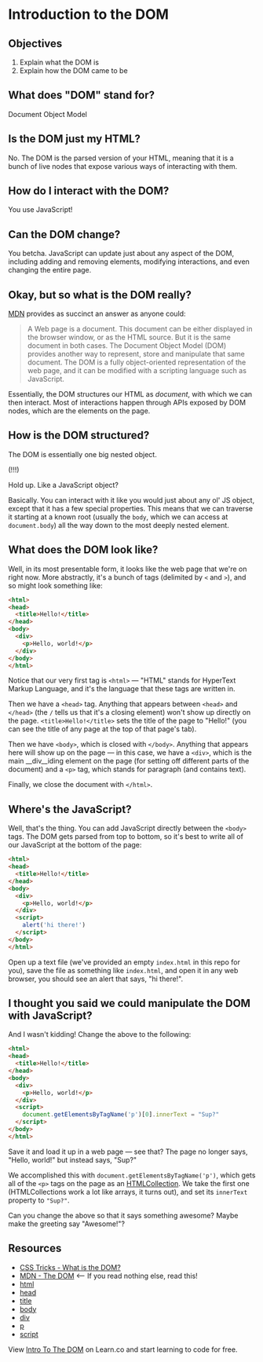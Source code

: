 # Introduction to the DOM

## Objectives

1. Explain what the DOM is
2. Explain how the DOM came to be

## What does "DOM" stand for?

Document Object Model

## Is the DOM just my HTML?

No. The DOM is the parsed version of your HTML, meaning that it is a bunch of live nodes that expose various ways of interacting with them.

## How do I interact with the DOM?

You use JavaScript!

## Can the DOM change?

You betcha. JavaScript can update just about any aspect of the DOM, including adding and removing elements, modifying interactions, and even changing the entire page.

## Okay, but so what is the DOM really?

[MDN](https://developer.mozilla.org/en-US/docs/Web/API/Document_Object_Model/Introduction) provides as succinct an answer as anyone could:

> A Web page is a document. This document can be either displayed in the browser window, or as the HTML source. But it is the same document in both cases. The Document Object Model (DOM) provides another way to represent, store and manipulate that same document. The DOM is a fully object-oriented representation of the web page, and it can be modified with a scripting language such as JavaScript.

Essentially, the DOM structures our HTML as _document_, with which we can then interact. Most of interactions happen through APIs exposed by DOM nodes, which are the elements on the page.

## How is the DOM structured?

The DOM is essentially one big nested object.

(!!!)

Hold up. Like a JavaScript object?

Basically. You can interact with it like you would just about any ol' JS object, except that it has a few special properties. This means that we can traverse it starting at a known root (usually the `body`, which we can access at `document.body`) all the way down to the most deeply nested element.

## What does the DOM look like?

Well, in its most presentable form, it looks like the web page that we're on right now. More abstractly, it's a bunch of tags (delimited by `<` and `>`), and so might look something like:

``` html
<html>
<head>
  <title>Hello!</title>
</head>
<body>
  <div>
    <p>Hello, world!</p>
  </div>
</body>
</html>
```

Notice that our very first tag is `<html>` — "HTML" stands for HyperText Markup Language, and it's the language that these tags are written in.

Then we have a `<head>` tag. Anything that appears between `<head>` and `</head>` (the `/` tells us that it's a closing element) won't show up directly on the page. `<title>Hello!</title>` sets the title of the page to "Hello!" (you can see the title of any page at the top of that page's tab).

Then we have `<body>`, which is closed with `</body>`. Anything that appears here will show up on the page — in this case, we have a `<div>`, which is the main __div__iding element on the page (for setting off different parts of the document) and a `<p>` tag, which stands for paragraph (and contains text).

Finally, we close the document with `</html>`.

## Where's the JavaScript?

Well, that's the thing. You can add JavaScript directly between the `<body>` tags. The DOM gets parsed from top to bottom, so it's best to write all of our JavaScript at the bottom of the page:

```html
<html>
<head>
  <title>Hello!</title>
</head>
<body>
  <div>
    <p>Hello, world!</p>
  </div>
  <script>
    alert('hi there!')
  </script>
</body>
</html>
```

Open up a text file (we've provided an empty `index.html` in this repo for you), save the file as something like `index.html`, and open it in any web browser, you should see an alert that says, "hi there!".

## I thought you said we could manipulate the DOM with JavaScript?

And I wasn't kidding! Change the above to the following:


```html
<html>
<head>
  <title>Hello!</title>
</head>
<body>
  <div>
    <p>Hello, world!</p>
  </div>
  <script>
    document.getElementsByTagName('p')[0].innerText = "Sup?"
  </script>
</body>
</html>
```

Save it and load it up in a web page — see that? The page no longer says, "Hello, world!" but instead says, "Sup?"

We accomplished this with `document.getElementsByTagName('p')`, which gets all of the `<p>` tags on the page as an [HTMLCollection](https://developer.mozilla.org/en-US/docs/Web/API/HTMLCollection). We take the first one (HTMLCollections work a lot like arrays, it turns out), and set its `innerText` property to `"Sup?"`.

Can you change the above so that it says something awesome? Maybe make the greeting say "Awesome!"?

## Resources

- [CSS Tricks - What is the DOM?](https://css-tricks.com/dom/)
- [MDN - The DOM](https://developer.mozilla.org/en-US/docs/Web/API/Document_Object_Model/Introduction) <-- If you read nothing else, read this!
- [html](https://developer.mozilla.org/en-US/docs/Web/HTML/Element/html)
- [head](https://developer.mozilla.org/en-US/docs/Web/HTML/Element/head)
- [title](https://developer.mozilla.org/en-US/docs/Web/HTML/Element/title)
- [body](https://developer.mozilla.org/en-US/docs/Web/HTML/Element/body)
- [div](https://developer.mozilla.org/en-US/docs/Web/HTML/Element/div)
- [p](https://developer.mozilla.org/en-US/docs/Web/HTML/Element/p)
- [script](https://developer.mozilla.org/en-US/docs/Web/HTML/Element/script)

<p class='util--hide'>View <a href='https://learn.co/lessons/introduction-to-the-dom'>Intro To The DOM</a> on Learn.co and start learning to code for free.</p>
